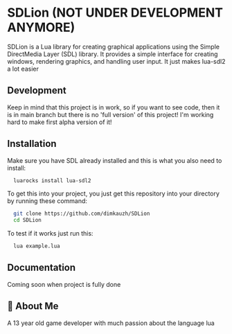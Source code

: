 
# SDLion (NOT UNDER DEVELOPMENT ANYMORE)

SDLion is a Lua library for creating graphical applications using the Simple DirectMedia Layer (SDL) library. It provides a simple interface for creating windows, rendering graphics, and handling user input. It just makes lua-sdl2 a lot easier




## Development

Keep in mind that this project is in work, so if you want to see code, then it is in main branch but there is no 'full version' of this project! I'm working hard to make first alpha version of it!


## Installation

Make sure you have SDL already installed and this is what you also need to install:


```bash
  luarocks install lua-sdl2
```
To get this into your project, you just get this repository into your directory by running these command:

```bash
  git clone https://github.com/dimkauzh/SDLion
  cd SDLion
```
To test if it works just run this:
```bash
  lua example.lua
```


## Documentation

Coming soon when project is fully done


## 🚀 About Me
A 13 year old game developer with much passion about the language lua
